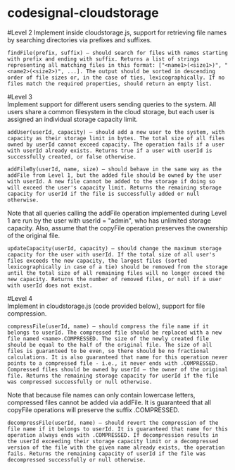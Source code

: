 # codesignal-cloudstorage  

#Level 2
Implement inside cloudstorage.js, support for retrieving file names by searching directories via prefixes and suffixes.

    findFile(prefix, suffix) — should search for files with names starting with prefix and ending with suffix. Returns a list of strings representing all matching files in this format: ["<name1>(<size1>)", "<name2>(<size2>)", ...]. The output should be sorted in descending order of file sizes or, in the case of ties, lexicographically. If no files match the required properties, should return an empty list.  

#Level 3  
Implement support for different users sending queries to the system. All users share a common filesystem in the cloud storage, but each user is assigned an individual storage capacity limit.

    addUser(userId, capacity) — should add a new user to the system, with capacity as their storage limit in bytes. The total size of all files owned by userId cannot exceed capacity. The operation fails if a user with userId already exists. Returns true if a user with userId is successfully created, or false otherwise.

    addFileBy(userId, name, size) — should behave in the same way as the addFile from Level 1, but the added file should be owned by the user with userId. A new file cannot be added to the storage if doing so will exceed the user's capacity limit. Returns the remaining storage capacity for userId if the file is successfully added or null otherwise.

Note that all queries calling the addFile operation implemented during Level 1 are run by the user with userId = "admin", who has unlimited storage capacity. Also, assume that the copyFile operation preserves the ownership of the original file.

    updateCapacity(userId, capacity) — should change the maximum storage capacity for the user with userId. If the total size of all user's files exceeds the new capacity, the largest files (sorted lexicographically in case of a tie) should be removed from the storage until the total size of all remaining files will no longer exceed the new capacity. Returns the number of removed files, or null if a user with userId does not exist.  

#Level 4  
Implement in cloudstorage.js (code provided below), support for file compression.

    compressFile(userId, name) — should compress the file name if it belongs to userId. The compressed file should be replaced with a new file named <name>.COMPRESSED. The size of the newly created file should be equal to the half of the original file. The size of all files is guaranteed to be even, so there should be no fractional calculations. It is also guaranteed that name for this operation never points to a compressed file - i.e., it never ends with .COMPRESSED. Compressed files should be owned by userId — the owner of the original file. Returns the remaining storage capacity for userId if the file was compressed successfully or null otherwise.

Note that because file names can only contain lowercase letters, compressed files cannot be added via addFile.
It is guaranteed that all copyFile operations will preserve the suffix .COMPRESSED.

    decompressFile(userId, name) — should revert the compression of the file name if it belongs to userId. It is guaranteed that name for this operation always ends with .COMPRESSED. If decompression results in the userId exceeding their storage capacity limit or a decompressed version of the file with the given name already exists, the operation fails. Returns the remaining capacity of userId if the file was decompressed successfully or null otherwise.
